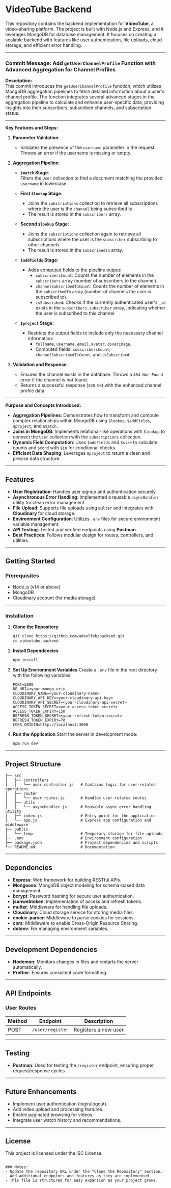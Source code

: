 # VideoTube Backend

This repository contains the backend implementation for **VideoTube**, a video-sharing platform. The project is built with Node.js and Express, and it leverages MongoDB for database management. It focuses on creating a scalable backend with features like user authentication, file uploads, cloud storage, and efficient error handling.

---

### Commit Message: Add `getUserChannelProfile` Function with Advanced Aggregation for Channel Profiles  

**Description:**  
This commit introduces the `getUserChannelProfile` function, which utilizes MongoDB aggregation pipelines to fetch detailed information about a user's channel profile. The function integrates several advanced stages in the aggregation pipeline to calculate and enhance user-specific data, providing insights into their subscribers, subscribed channels, and subscription status.  

---

**Key Features and Steps:**  

1. **Parameter Validation**:  
   - Validates the presence of the `username` parameter in the request. Throws an error if the username is missing or empty.  

2. **Aggregation Pipeline**:
   - **`$match` Stage**:  
     Filters the `User` collection to find a document matching the provided `username` in lowercase.  

   - **First `$lookup` Stage**:  
     - Joins the `subscriptions` collection to retrieve all subscriptions where the user is the `channel` being subscribed to.  
     - The result is stored in the `subscribers` array.  

   - **Second `$lookup` Stage**:  
     - Joins the `subscriptions` collection again to retrieve all subscriptions where the user is the `subscriber` subscribing to other channels.  
     - The result is stored in the `subscribedTo` array.  

   - **`$addFields` Stage**:  
     - Adds computed fields to the pipeline output:  
       - `subscribersCount`: Counts the number of elements in the `subscribers` array (number of subscribers to the channel).  
       - `channelSubscribedToCount`: Counts the number of elements in the `subscribedTo` array (number of channels the user is subscribed to).  
       - `isSubscribed`: Checks if the currently authenticated user's `_id` exists in the `subscribers.subscriber` array, indicating whether the user is subscribed to this channel.  

   - **`$project` Stage**:  
     - Restricts the output fields to include only the necessary channel information:  
       - `fullname`, `username`, `email`, `avatar`, `coverImage`.  
       - Computed fields: `subscribersCount`, `channelSubscribedToCount`, and `isSubscribed`.  

3. **Validation and Response**:  
   - Ensures the channel exists in the database. Throws a `404 Not Found` error if the channel is not found.  
   - Returns a successful response (`200 OK`) with the enhanced channel profile data.  

---

**Purpose and Concepts Introduced:**  
- **Aggregation Pipelines**: Demonstrates how to transform and compute complex relationships within MongoDB using `$lookup`, `$addFields`, `$project`, and `$match`.  
- **Joins in MongoDB**: Implements relational-like operations with `$lookup` to connect the `User` collection with the `subscriptions` collection.  
- **Dynamic Field Computation**: Uses `$addFields` and `$size` to calculate counts and `$cond` with `$in` for conditional checks.  
- **Efficient Data Shaping**: Leverages `$project` to return a clean and precise data structure.  

---






## Features

- **User Registration**: Handles user signup and authentication securely.
- **Asynchronous Error Handling**: Implemented a reusable `asyncHandler` utility for clean error management.
- **File Upload**: Supports file uploads using `multer` and integrates with **Cloudinary** for cloud storage.
- **Environment Configuration**: Utilizes `.env` files for secure environment variable management.
- **API Testing**: Tested and verified endpoints using **Postman**.
- **Best Practices**: Follows modular design for routes, controllers, and utilities.

---

## Getting Started

### Prerequisites

- Node.js (v14 or above)
- MongoDB
- Cloudinary account (for media storage)

---

### Installation

1. **Clone the Repository**
   ```bash
   git clone https://github.com/adeelfeb/backend.git
   cd videotube-backend


2. **Install Dependencies**
   ```bash
   npm install
   ```

3. **Set Up Environment Variables**
   Create a `.env` file in the root directory with the following variables:
   ```env
   PORT=5000
   DB_URI=<your-mongo-uri>
   CLOUDINARY_NAME=<your-cloudinary-name>
   CLOUDINARY_API_KEY=<your-cloudinary-api-key>
   CLOUDINARY_API_SECRET=<your-cloudinary-api-secret>
   ACCESS_TOKEN_SECRET=<your-access-token-secret>
   ACCESS_TOKEN_EXPIRY=15m
   REFRESH_TOKEN_SECRET=<your-refresh-token-secret>
   REFRESH_TOKEN_EXPIRY=7d
   CORS_ORIGIN=http://localhost:3000
   ```

4. **Run the Application**
   Start the server in development mode:
   ```bash
   npm run dev
   ```

---

## Project Structure

```plaintext
├── src
│   ├── controllers
│   │   └── user.controller.js   # Contains logic for user-related operations
│   ├── router
│   │   └── user.routes.js       # Handles user-related routes
│   ├── utils
│   │   └── asyncHandler.js      # Reusable async error handling utility
│   ├── index.js                 # Entry point for the application
│   └── app.js                   # Express app configuration and middleware
├── public
│   └── temp                     # Temporary storage for file uploads
├── .env                         # Environment configuration
├── package.json                 # Project dependencies and scripts
└── README.md                    # Documentation
```

---

## Dependencies

- **Express**: Web framework for building RESTful APIs.
- **Mongoose**: MongoDB object modeling for schema-based data management.
- **bcrypt**: Password hashing for secure user authentication.
- **jsonwebtoken**: Implementation of access and refresh tokens.
- **multer**: Middleware for handling file uploads.
- **Cloudinary**: Cloud storage service for storing media files.
- **cookie-parser**: Middleware to parse cookies for sessions.
- **cors**: Middleware to enable Cross-Origin Resource Sharing.
- **dotenv**: For managing environment variables.

---

## Development Dependencies

- **Nodemon**: Monitors changes in files and restarts the server automatically.
- **Prettier**: Ensures consistent code formatting.

---

## API Endpoints

### User Routes
| Method | Endpoint          | Description                |
|--------|-------------------|----------------------------|
| POST   | `/user/register`  | Registers a new user       |

---

## Testing

- **Postman**: Used for testing the `/register` endpoint, ensuring proper request/response cycles.

---

## Future Enhancements

- Implement user authentication (login/logout).
- Add video upload and processing features.
- Enable paginated browsing for videos.
- Integrate user watch history and recommendations.

---

## License

This project is licensed under the ISC License.
```

### Notes:
- Update the repository URL under the "Clone the Repository" section.
- Add additional endpoints and features as they are implemented.
- This file is structured for easy expansion as your project grows.

